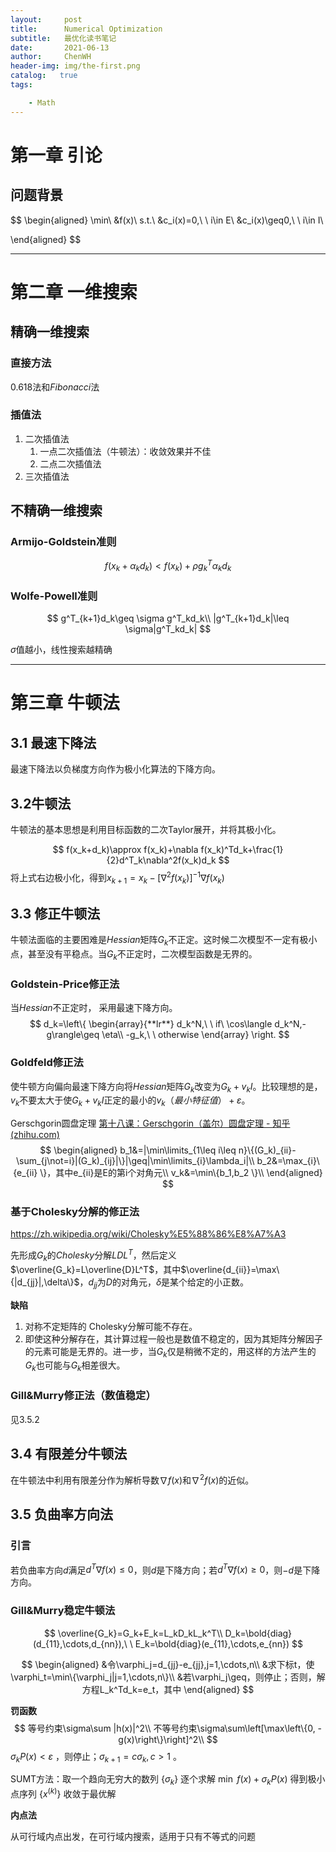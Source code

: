 ```yaml
---
layout:     post
title:      Numerical Optimization
subtitle:   最优化读书笔记
date:       2021-06-13
author:     ChenWH
header-img: img/the-first.png
catalog:   true
tags:

    - Math
---
```




<script type="text/x-mathjax-config">
  MathJax.Hub.Config({
    tex2jax: {
      inlineMath: [ ['$','$'], ["\\(","\\)"] ],
      processEscapes: true
    }
  });
</script>
<script src="https://cdn.mathjax.org/mathjax/latest/MathJax.js?config=TeX-AMS-MML_HTMLorMML" type="text/javascript"></script>

# 第一章 引论

## 问题背景

$$
\begin{aligned}
	\min\ &f(x)\\
	s.t.\ &c_i(x)=0,\ \ i\in E\\
	      &c_i(x)\geq0,\ \ i\in I\\
	      
\end{aligned}
$$

----

# 第二章 一维搜索

## 精确一维搜索

### 直接方法

$0.618$法和$Fibonacci$法

### 插值法

1. 二次插值法
   1. 一点二次插值法（牛顿法）：收敛效果并不佳
   2. 二点二次插值法
2. 三次插值法

## 不精确一维搜索

### Armijo-Goldstein准则

$$
f(x_k+\alpha_k d_k)<f(x_k)+\rho g^T_k\alpha_kd_k
$$

### Wolfe-Powell准则

$$
g^T_{k+1}d_k\geq \sigma g^T_kd_k\\
|g^T_{k+1}d_k|\leq \sigma|g^T_kd_k|
$$

$\sigma$值越小，线性搜索越精确

----

# 第三章 牛顿法

## 3.1 最速下降法

最速下降法以负梯度方向作为极小化算法的下降方向。

## 3.2牛顿法

牛顿法的基本思想是利用目标函数的二次Taylor展开，并将其极小化。

$$
f(x_k+d_k)\approx f(x_k)+\nabla f(x_k)^Td_k+\frac{1}{2}d^T_k\nabla^2f(x_k)d_k
$$
将上式右边极小化，得到$x_{k+1}=x_k-\left[\nabla^2f(x_k)\right]^{-1}\nabla f(x_k)$

## 3.3 修正牛顿法

牛顿法面临的主要困难是$Hessian$矩阵$G_k$不正定。这时候二次模型不一定有极小点，甚至没有平稳点。当$G_k$不正定时，二次模型函数是无界的。

### Goldstein-Price修正法

当$Hessian$不正定时， 采用最速下降方向。
$$
d_k=\left\{  
             \begin{array}{**lr**}  
             d_k^N,\ \ if\ \cos\langle d_k^N,-g\rangle\geq \eta\\
             -g_k,\ \ otherwise
             \end{array}  
\right.
$$


### Goldfeld修正法

使牛顿方向偏向最速下降方向将$Hessian$矩阵$G_k$改变为$G_k+v_k I$。比较理想的是，$v_k$不要太大于使$G_k+v_k I$正定的最小的$v_k（最小特征值）+\varepsilon$。

Gerschgorin圆盘定理
[第十八课：Gerschgorin（盖尔）圆盘定理 - 知乎 (zhihu.com)](https://zhuanlan.zhihu.com/p/31463121)
$$
\begin{aligned}
	b_1&=|\min\limits_{1\leq i\leq n}\{(G_k)_{ii}-\sum_{j\not=i}|(G_k)_{ij}|\}|\geq|\min\limits_{i}\lambda_i|\\
	b_2&=\max_{i}\{e_{ii} \}，其中e_{ii}是E的第i个对角元\\
	v_k&=\min\{b_1,b_2 \}\\
\end{aligned}
$$
### 基于Cholesky分解的修正法

https://zh.wikipedia.org/wiki/Cholesky%E5%88%86%E8%A7%A3

先形成$G_k$的$Cholesky$分解$LDL^T$，然后定义$\overline{G_k}=L\overline{D}L^T$，其中$\overline{d_{ii}}=\max\{|d_{jj}|,\delta\}$，$d_{jj}$为$D$的对角元，$\delta$是某个给定的小正数。

**缺陷**

1. 对称不定矩阵的 Cholesky分解可能不存在。
2. 即使这种分解存在，其计算过程一般也是数值不稳定的，因为其矩阵分解因子的元素可能是无界的。进一步，当$G_k$仅是稍微不定的，用这样的方法产生的$G_k$也可能与$G_k$相差很大。

### Gill&Murry修正法（数值稳定）

见3.5.2

## 3.4 有限差分牛顿法

在牛顿法中利用有限差分作为解析导数$\nabla f(x)$和$\nabla^2f(x)$的近似。

## 3.5 负曲率方向法

### 引言

若负曲率方向$d$满足$d^T\nabla f(x)\leq0$，则$d$是下降方向；若$d^T\nabla f(x)\geq0$，则$-d$是下降方向。

### Gill&Murry稳定牛顿法

$$
\overline{G_k}=G_k+E_k=L_kD_kL_k^T\\
D_k=\bold{diag}(d_{11},\cdots,d_{nn}),\ \ E_k=\bold{diag}(e_{11},\cdots,e_{nn})
$$

$$
\begin{aligned}
	&令\varphi_j=d_{jj}-e_{jj},j=1,\cdots,n\\
	&求下标t，使\varphi_t=\min\{\varphi_j|j=1,\cdots,n\}\\
	&若\varphi_j\geq，则停止；否则，解方程L_k^Td_k=e_t，其中
\end{aligned}
$$





**罚函数**
$$
等号约束\sigma\sum |h(x)|^2\\
不等号约束\sigma\sum\left[\max\left\{0, -g(x)\right\}\right]^2\\
$$
$\sigma_kP(x)<\varepsilon$ ，则停止；$\sigma_{k+1}=c\sigma_k, c>1$ 。

SUMT方法：取一个趋向无穷大的数列 $\{\sigma_k\}$ 逐个求解 $\min\ f(x)+\sigma_kP(x)$ 得到极小点序列 $\{x^{(k)}\}$ 收敛于最优解

**内点法**

从可行域内点出发，在可行域内搜索，适用于只有不等式的问题

